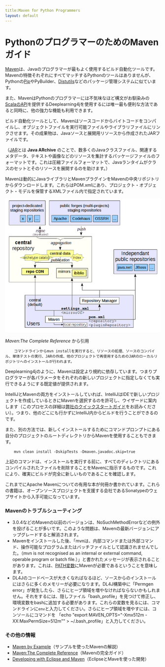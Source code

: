 ```yaml
---
title:Maven for Python Programmers
layout: default
---
```


#  PythonのプログラマーのためのMavenガイド

[Maven](https://ja.wikipedia.org/wiki/Apache_Maven)は、Javaのプログラマーが最もよく使用するビルド自動化ツールです。Mavenの特徴それぞれにすべてマッチするPythonのツールはありませんが、Pythonの[Pip](https://ja.wikipedia.org/wiki/Pip)やPyBuilder、[Distutils](http://docs.activestate.com/activepython/3.2/diveintopython3/html/packaging.html)などのパッケージ管理システムに似ています。 

また、MavenはPythonのプログラマーには不気味なほど構文がお馴染みの[ScalaのAPI](http://nd4j.org/scala.html)を提供するDeeplearning4jを使用するには唯一最も便利な方法であると同時に、他の強力な機能も利用できます。 

ビルド自動化ツールとして、Mavenはソースコードからバイトコードをコンパイルし、オブジェクトファイルを実行可能ファイルやライブラリファイルにリンクさせます。その成果物は、Javaソースと展開用リソースから作成されたJARファイルです。 

（[JAR](https://ja.wikipedia.org/wiki/JAR_(%E3%83%95%E3%82%A1%E3%82%A4%E3%83%AB%E3%83%95%E3%82%A9%E3%83%BC%E3%83%9E%E3%83%83%E3%83%88))とは **Java ARchive** のことで、数多くのJavaクラスファイル、関連するメタデータ、テキストや画像などのリソースを集計するパッケージファイルのフォーマットです。これは圧縮ファイルフォーマットで、Javaランタイムがクラスのセットとそのリソースを展開するのを助けます。） 

Mavenは動的にJavaライブラリとMavenプラグインをMavenの中央リポジトリからダウンロードします。これらはPOM.xmlにあり、プロジェクト・オブジェクト・モデルを保管するXMLファイル内で指定されています。 

![Alt text](./img/maven_schema.png)

*Maven:The Complete Reference* から引用 

		コマンドラインからmvn installを実行すると、リソースの処理、ソースのコンパイル、単体テストの実行、JARの作成、他のプロジェクトで再使用するためのJARのローカルリポジトリへのインストールが行われます。 

Deeplearning4jのように、Mavenは設定より規約に依存しています。つまりプログラマーが各パラメータをそれぞれの新しいプロジェクトに指定しなくても実行できるようにする既定値が提供されます。 

IntelliJとMavenの両方をインストールしていれば、IntelliJはIDEで新しいプロジェクトを作成しているときにMavenを選択するのを許可し、ウイザードに案内します（このプロセスの詳細は[弊社のクイックスタートガイド](https://deeplearning4j.org/ja/quickstart)をお読みください）。つまり、他のどこにも行かずにIntelliJ内からビルドを行うことができるのです。 

また、別の方法では、新しくインストールするためにコマンドプロンプトにある自分のプロジェクトのルートディレクトリからMavenを使用することもできます。

		mvn clean install -DskipTests -Dmaven.javadoc.skip=true
		
上記のコマンドは、インストールを実行する前に、すべてのディレクトリにあるコンパイルされたファイルを削除することをMavenに指示するものです。これにより、確実にビルドが完全に新しいものであることを確認します。


これまでにApache Mavenについての有用な本が何冊か書かれています。これらの書籍は、オープンソースプロジェクトを支援する会社であるSonatypeのウェブサイトから入手可能になっています。 

### Mavenのトラブルシューティング

* 3.0.4などのMavenの以前のバージョンは、NoSuchMethodErrorなどの例外を投げることが多いです。このような問題は、Mavenの最新バージョンにアップグレードすると解消されます。 
* Mavenをインストールした後、「mvnは、内部コマンドまたは外部コマンド、操作可能なプログラムまたはバッチファイルとして認識されませんでした。（mvn is not recognised as an internal or external command, operable program or batch file.）」と書かれたメッセージが表示されることがあります。これは、[PATH変数](https://www.java.com/en/download/help/path.xml)にMavenが必要であるということを意味します。 
* DL4Jのコードベースが大きくなればなるほど、ソースからのインストールにはさらに多くのメモリーが必要になります。DL4J構築中に「Permgen error」が発生したら、さらにヒープ領域を増やなければならないかもしれません。それをするには、隠しファイル「bash_profile」を見つけて修正し、環境変数をbashに追加する必要があります。これらの変数を見るには、コマンドラインに`env`と入力してください。さらにヒープ領域を増やすには、コンソールにコマンドを
      「echo "export MAVEN_OPTS="-Xmx512m -XX:MaxPermSize=512m"" > ~/.bash_profile」と入力してください。

### その他の情報

* [Maven by Example](https://books.sonatype.com/mvnex-book/reference/public-book.html)（サンプルを使ったMavenの解説）
* [Maven:The Complete Reference](https://books.sonatype.com/mvnref-book/reference/public-book.html)（Mavenの完全ガイド）
* [Developing with Eclipse and Maven](https://books.sonatype.com/m2eclipse-book/reference/)（EclipseとMaveを使った開発）
